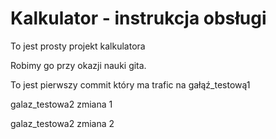 # Kalkulator - instrukcja obsługi
To jest prosty projekt kalkulatora

Robimy go przy okazji nauki gita.

To jest pierwszy commit który ma trafic na gałąź_testową1

galaz_testowa2 zmiana 1

galaz_testowa2 zmiana 2